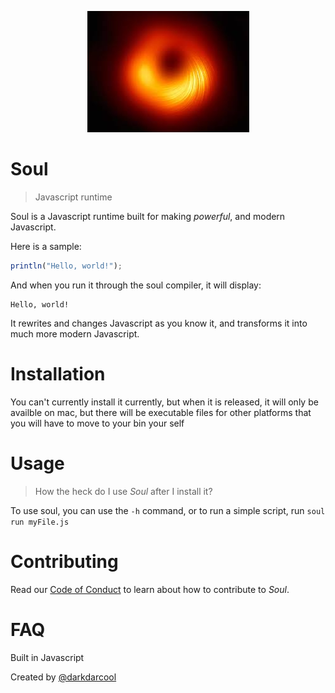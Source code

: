 <p align = "center">
  <img src = "./images/soul.jpg">
<p>

# Soul

> Javascript runtime 

Soul is a Javascript runtime built for making _powerful_, and modern Javascript.

Here is a sample:

``` javascript
println("Hello, world!");
```

And when you run it through the soul compiler, it will display:

```
Hello, world!
```

It rewrites and changes Javascript as you know it, and transforms it into much more modern Javascript.

# Installation

You can't currently install it currently, but when it is released, it will only be availble on mac, but there will be executable files for other platforms that you will have to move to your bin your self

# Usage

> How the heck do I use _Soul_ after I install it?

To use soul, you can use the `-h` command, or to run a simple script, run `soul run myFile.js`

# Contributing

Read our [Code of Conduct](https://github.com/darkdarcool/Soul/.github/CONTRIBUTING.md) to learn about how to contribute to _Soul_.

# FAQ

Built in Javascript

Created by [@darkdarcool](https://github.com/darkdarcool)